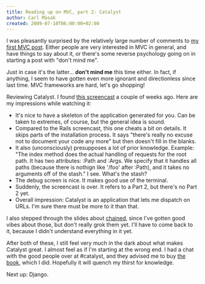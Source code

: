 ```yaml
---
title: Reading up on MVC, part 2: Catalyst
author: Carl Mäsak
created: 2009-07-10T06:00:00+02:00
---
```

I was pleasantly surprised by the relatively large number of comments to [my first MVC post](http://strangelyconsistent.org/blog/reading-up-on-mvc-part-1-ruby-on-rails). Either people are very interested in MVC in general, and have things to say about it, or there's some reverse psychology going on in starting a post with "don't mind me".

Just in case it's the latter... **don't mind me** this time either. In fact, if anything, I seem to have gotten even more ignorant and directionless since last time. MVC frameworks are hard, let's go shopping!

Reviewing Catalyst. I found [this screencast](http://wiki.dandascalescu.com/howtos/catalyst/introduction_to_catalyst) a couple of weeks ago. Here are my impressions while watching it:

- It's nice to have a skeleton of the application generated for you. Can be taken to extremes, of course, but the general idea is sound.
- Compared to the Rails screencast, this one cheats a bit on details. It skips parts of the installation process. It says "there's really no excuse not to document your code any more" but then doesn't fill in the blanks.
- It also (unconsciously) presupposes a lot of prior knowledge. Example: "The index method does the actual handling of requests for the root path. It has two attributes: :Path and :Args. We specify that it handles all paths (because there is nothign like '/foo' after :Path), and it takes no arguments off of the stash." I see. What's the stash?
- The debug screen is nice. It makes good use of the terminal.
- Suddenly, the screencast is over. It refers to a Part 2, but there's no Part 2 yet.
- Overall impression: Catalyst is an application that lets me dispatch on URLs. I'm sure there must be more to it than that.

I also stepped through the slides about [chained](http://www.slideshare.net/jshirley/catalyst-and-chained), since I've gotten good vibes about those, but don't really grok them yet. I'll have to come back to it, because I didn't understand everything in it yet.

After both of these, I still feel very much in the dark about what makes Catalyst great. I almost feel as if I'm starting at the wrong end. I had a chat with the good people over at #catalyst, and they advised me to buy [the book](http://www.apress.com/book/view/1430223650), which I did. Hopefully it will quench my thirst for knowledge.

Next up: Django.


